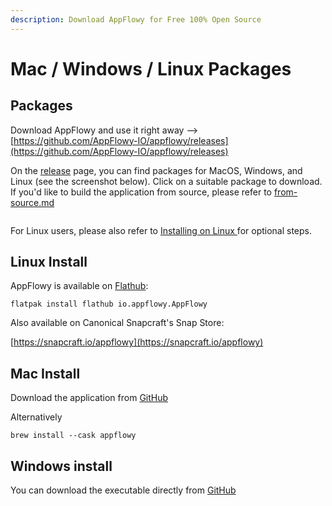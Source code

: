 ```yaml
---
description: Download AppFlowy for Free 100% Open Source
---
```


# Mac / Windows / Linux Packages

## Packages

Download AppFlowy and use it right away --> [https://github.com/AppFlowy-IO/appflowy/releases](https://github.com/AppFlowy-IO/appflowy/releases)

On the [release](https://github.com/AppFlowy-IO/appflowy/releases) page, you can find packages for MacOS, Windows, and Linux (see the screenshot below). Click on a suitable package to download. If you'd like to build the application from source, please refer to [from-source.md](../from-source.md "mention")

<figure><img src="../../../../.gitbook/assets/image (6) (1).png" alt=""><figcaption></figcaption></figure>

For Linux users, please also refer to [Installing on Linux ](installing-on-linux/)for optional steps.

## Linux Install

AppFlowy is available on [Flathub](https://flathub.org/apps/details/io.appflowy.AppFlowy):

```
flatpak install flathub io.appflowy.AppFlowy
```

Also available on Canonical Snapcraft's Snap Store:

[https://snapcraft.io/appflowy](https://snapcraft.io/appflowy)



## Mac Install

Download the application from [GitHub](https://github.com/AppFlowy-IO/AppFlowy/releases)

Alternatively

```
brew install --cask appflowy
```



## Windows install

You can download the executable directly from [GitHub](https://github.com/AppFlowy-IO/AppFlowy/releases)
